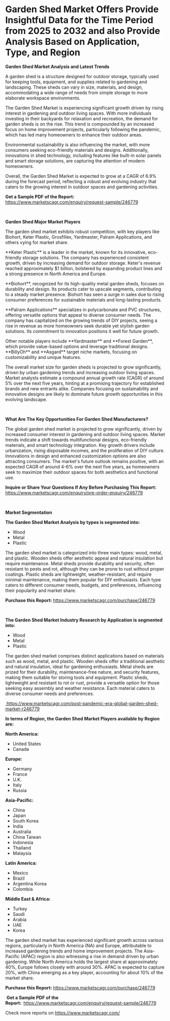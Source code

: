 <p><h1>Garden Shed Market Offers Provide Insightful Data for the Time Period from 2025 to 2032 and also Provide Analysis Based on Application, Type, and Region</h1></p><p><strong>Garden Shed Market Analysis and Latest Trends</strong></p>
<p><p>A garden shed is a structure designed for outdoor storage, typically used for keeping tools, equipment, and supplies related to gardening and landscaping. These sheds can vary in size, materials, and design, accommodating a wide range of needs from simple storage to more elaborate workspace environments.</p><p>The Garden Shed Market is experiencing significant growth driven by rising interest in gardening and outdoor living spaces. With more individuals investing in their backyards for relaxation and recreation, the demand for garden sheds is on the rise. This trend is compounded by an increased focus on home improvement projects, particularly following the pandemic, which has led many homeowners to enhance their outdoor areas. </p><p>Environmental sustainability is also influencing the market, with more consumers seeking eco-friendly materials and designs. Additionally, innovations in shed technology, including features like built-in solar panels and smart storage solutions, are capturing the attention of modern homeowners. </p><p>Overall, the Garden Shed Market is expected to grow at a CAGR of 6.9% during the forecast period, reflecting a robust and evolving industry that caters to the growing interest in outdoor spaces and gardening activities.</p></p>
<p><strong>Get a Sample PDF of the Report:&nbsp;</strong> <a href="https://www.marketscagr.com/enquiry/request-sample/246779?utm_campaign=2994&utm_medium=2&utm_source=Github&utm_content=ia&utm_term=30032025&utm_id=garden-shed">https://www.marketscagr.com/enquiry/request-sample/246779</a></p>
<p>&nbsp;</p>
<p><strong>Garden Shed Major Market Players</strong></p>
<p><p>The garden shed market exhibits robust competition, with key players like Biohort, Keter Plastic, Grosfillex, Yardmaster, Palram Applications, and others vying for market share.</p><p>**Keter Plastic** is a leader in the market, known for its innovative, eco-friendly storage solutions. The company has experienced consistent growth, driven by increasing demand for outdoor storage. Keter's revenue reached approximately $1 billion, bolstered by expanding product lines and a strong presence in North America and Europe.</p><p>**Biohort**, recognized for its high-quality metal garden sheds, focuses on durability and design. Its products cater to upscale segments, contributing to a steady market presence. Biohort has seen a surge in sales due to rising consumer preferences for sustainable materials and long-lasting products.</p><p>**Palram Applications** specializes in polycarbonate and PVC structures, offering versatile options that appeal to diverse consumer needs. The company has capitalized on the growing trends of DIY projects, seeing a rise in revenue as more homeowners seek durable yet stylish garden solutions. Its commitment to innovation positions it well for future growth.</p><p>Other notable players include **Yardmaster** and **Forest Garden**, which provide value-based options and leverage traditional designs. **BillyOh** and **Asgard** target niche markets, focusing on customizability and unique features. </p><p>The overall market size for garden sheds is projected to grow significantly, driven by urban gardening trends and increasing outdoor living spaces. Market analysts estimate a compound annual growth rate (CAGR) of around 5% over the next five years, hinting at a promising trajectory for established brands and new entrants alike. Companies focusing on sustainability and innovative designs are likely to dominate future growth opportunities in this evolving landscape.</p></p>
<p>&nbsp;</p>
<p><strong>What Are The Key Opportunities For Garden Shed Manufacturers?</strong></p>
<p><p>The global garden shed market is projected to grow significantly, driven by increased consumer interest in gardening and outdoor living spaces. Market trends indicate a shift towards multifunctional designs, eco-friendly materials, and smart technology integration. Key growth drivers include urbanization, rising disposable incomes, and the proliferation of DIY culture. Innovations in design and enhanced customization options are also attracting consumers. The market's future outlook remains positive, with an expected CAGR of around 4-6% over the next five years, as homeowners seek to maximize their outdoor spaces for both aesthetics and functional use.</p></p>
<p><strong>Inquire or Share Your Questions If Any Before Purchasing This Report:</strong> <a href="https://www.marketscagr.com/enquiry/pre-order-enquiry/246779?utm_campaign=2994&utm_medium=2&utm_source=Github&utm_content=ia&utm_term=30032025&utm_id=garden-shed">https://www.marketscagr.com/enquiry/pre-order-enquiry/246779</a></p>
<p>&nbsp;</p>
<p><strong>Market Segmentation</strong></p>
<p><strong>The Garden Shed Market Analysis by types is segmented into:</strong></p>
<p><ul><li>Wood</li><li>Metal</li><li>Plastic</li></ul></p>
<p><p>The garden shed market is categorized into three main types: wood, metal, and plastic. Wooden sheds offer aesthetic appeal and natural insulation but require maintenance. Metal sheds provide durability and security, often resistant to pests and rot, although they can be prone to rust without proper coatings. Plastic sheds are lightweight, weather-resistant, and require minimal maintenance, making them popular for DIY enthusiasts. Each type caters to different consumer needs, budgets, and preferences, influencing their popularity and market share.</p></p>
<p><strong>Purchase this Report:&nbsp;</strong><a href="https://www.marketscagr.com/purchase/246779?utm_campaign=2994&utm_medium=2&utm_source=Github&utm_content=ia&utm_term=30032025&utm_id=garden-shed">https://www.marketscagr.com/purchase/246779</a></p>
<p>&nbsp;</p>
<p><strong>The Garden Shed Market Industry Research by Application is segmented into:</strong></p>
<p><ul><li>Wood</li><li>Metal</li><li>Plastic</li></ul></p>
<p><p>The garden shed market comprises distinct applications based on materials such as wood, metal, and plastic. Wooden sheds offer a traditional aesthetic and natural insulation, ideal for gardening enthusiasts. Metal sheds are prized for their durability, maintenance-free nature, and security features, making them suitable for storing tools and equipment. Plastic sheds, lightweight and resistant to rot or rust, provide a versatile option for those seeking easy assembly and weather resistance. Each material caters to diverse consumer needs and preferences.</p></p>
<p><a href="https://www.marketscagr.com/post-pandemic-era-global-garden-shed-market-r246779?utm_campaign=2994&utm_medium=2&utm_source=Github&utm_content=ia&utm_term=30032025&utm_id=garden-shed">&nbsp;https://www.marketscagr.com/post-pandemic-era-global-garden-shed-market-r246779</a></p>
<p><strong>In terms of Region, the Garden Shed Market Players available by Region are:</strong></p>
<p>
    <p> <strong> North America: </strong>
        <ul>
            <li>United States</li>
            <li>Canada</li>
        </ul>
        </p> 
    <p> <strong> Europe: </strong>
        <ul>
            <li>Germany</li>
            <li>France</li>
            <li>U.K.</li>
            <li>Italy</li>
            <li>Russia</li>
        </ul>
        </p> 
    <p> <strong> Asia-Pacific: </strong>
        <ul>
            <li>China</li>
            <li>Japan</li>
            <li>South Korea</li>
            <li>India</li>
            <li>Australia</li>
            <li>China Taiwan</li>
            <li>Indonesia</li>
            <li>Thailand</li>
            <li>Malaysia</li>
        </ul>
        </p> 
    <p> <strong> Latin America: </strong>
        <ul>
            <li>Mexico</li>
            <li>Brazil</li>
            <li>Argentina Korea</li>
            <li>Colombia</li>
        </ul>
        </p> 
    <p> <strong> Middle East & Africa: </strong>
        <ul>
            <li>Turkey</li>
            <li>Saudi</li>
            <li>Arabia</li>
            <li>UAE</li>
            <li>Korea</li>
        </ul>
    </p>
    </p>
<p><p>The garden shed market has experienced significant growth across various regions, particularly in North America (NA) and Europe, attributable to increased gardening trends and home improvement projects. The Asia-Pacific (APAC) region is also witnessing a rise in demand driven by urban gardening. While North America holds the largest share at approximately 40%, Europe follows closely with around 30%. APAC is expected to capture 20%, with China emerging as a key player, accounting for about 10% of the market share.</p></p>
<p><strong>Purchase this Report: </strong><a href="https://www.marketscagr.com/purchase/246779?utm_campaign=2994&utm_medium=2&utm_source=Github&utm_content=ia&utm_term=30032025&utm_id=garden-shed">https://www.marketscagr.com/purchase/246779</a></p>
<p>&nbsp;<strong>Get a Sample PDF of the Report:&nbsp;&nbsp;</strong><a href="https://www.marketscagr.com/enquiry/request-sample/246779?utm_campaign=2994&utm_medium=2&utm_source=Github&utm_content=ia&utm_term=30032025&utm_id=garden-shed">https://www.marketscagr.com/enquiry/request-sample/246779</a></p>
<p><strong></strong></p>
<p>Check more reports on <a href="https://www.marketscagr.com/?utm_campaign=2994&utm_medium=2&utm_source=Github&utm_content=ia&utm_term=30032025&utm_id=garden-shed">https://www.marketscagr.com/</a></p>